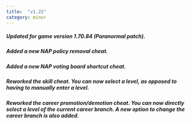 ```yaml
---
title:  "v1.22"
category: minor
---
```

##### Updated for game version 1.70.84 (Paranormal patch).
##### Added a new NAP policy removal cheat.
##### Added a new NAP voting board shortcut cheat.
##### Reworked the skill cheat. You can now select a level, as opposed to having to manually enter a level.
##### Reworked the career promotion/demotion cheat. You can now directly select a level of the current career branch. A new option to change the career branch is also added.
